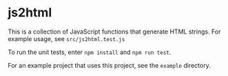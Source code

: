 # js2html

This is a collection of JavaScript functions that generate HTML strings.
For example usage, see `src/js2html.test.js`

To run the unit tests, enter `npm install` and `npm run test`.

For an example project that uses this project,
see the `example` directory.
